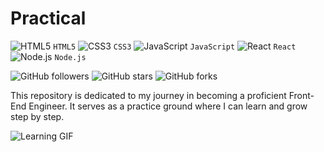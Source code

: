 # Practical

![HTML5](https://placehold.it/15x15/f06529/000000?text=+) `HTML5`
![CSS3](https://placehold.it/15x15/2965f1/000000?text=+) `CSS3`
![JavaScript](https://placehold.it/15x15/f0db4f/000000?text=+) `JavaScript`
![React](https://placehold.it/15x15/61dbfb/000000?text=+) `React`
![Node.js](https://placehold.it/15x15/3c873a/000000?text=+) `Node.js`

![GitHub followers](https://img.shields.io/github/followers/akinyeke-micheal?style=social)
![GitHub stars](https://img.shields.io/github/stars/akinyeke-micheal/practical?style=social)
![GitHub forks](https://img.shields.io/github/forks/akinyeke-micheal/practical?style=social)

This repository is dedicated to my journey in becoming a proficient Front-End Engineer. It serves as a practice ground where I can learn and grow step by step.

![Learning GIF](https://media.giphy.com/media/13HgwGsXF0aiGY/giphy.gif)
